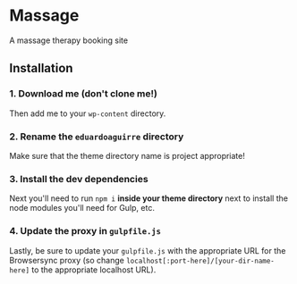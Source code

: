 # Massage

A massage therapy booking site

## Installation

### 1. Download me (don't clone me!)

Then add me to your `wp-content` directory.

### 2. Rename the `eduardoaguirre` directory

Make sure that the theme directory name is project appropriate!

### 3. Install the dev dependencies

Next you'll need to run `npm i` **inside your theme directory** next to install the node modules you'll need for Gulp, etc.

### 4. Update the proxy in `gulpfile.js`

Lastly, be sure to update your `gulpfile.js` with the appropriate URL for the Browsersync proxy (so change `localhost[:port-here]/[your-dir-name-here]` to the appropriate localhost URL).
